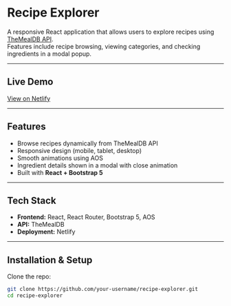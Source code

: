 # Recipe Explorer

A responsive React application that allows users to explore recipes using [TheMealDB API](https://www.themealdb.com).  
Features include recipe browsing, viewing categories, and checking ingredients in a modal popup.

---

##  Live Demo
 [View on Netlify](https://your-netlify-link.netlify.app)

---

##  Features
- Browse recipes dynamically from TheMealDB API  
- Responsive design (mobile, tablet, desktop)  
- Smooth animations using AOS  
- Ingredient details shown in a modal with close animation  
- Built with **React + Bootstrap 5**  

---

##  Tech Stack
- **Frontend:** React, React Router, Bootstrap 5, AOS  
- **API:** TheMealDB  
- **Deployment:** Netlify  

---

##  Installation & Setup

Clone the repo:
```bash
git clone https://github.com/your-username/recipe-explorer.git
cd recipe-explorer
